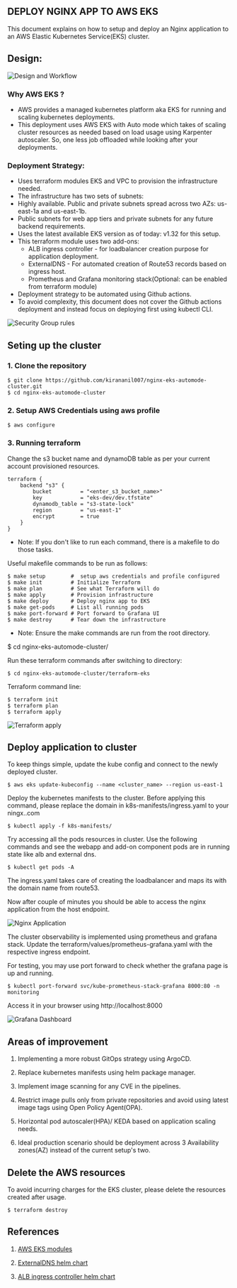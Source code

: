 ## DEPLOY NGINX APP TO AWS EKS

This document explains on how to setup and deploy an Nginx application to an AWS Elastic Kubernetes Service(EKS) cluster.

## Design:

![Design and Workflow](img/nginx-eks-automode.png)

### Why AWS EKS ?
- AWS provides a managed kubernetes platform aka EKS for running and scaling kubernetes deployments.
- This deployment uses AWS EKS with Auto mode which takes of scaling cluster resources as needed based on load usage using Karpenter autoscaler. So, one less job offloaded while looking after your deployments.


### Deployment Strategy:

- Uses terraform modules EKS and VPC to provision the infrastructure needed. 
- The infrastructure has two sets of subnets:
- Highly available. Public and private subnets spread across two AZs: us-east-1a and us-east-1b.
- Public subnets for web app tiers and private subnets for any future backend requirements.
- Uses the latest available EKS version as of today: v1.32 for this setup.
- This terraform module uses two add-ons:
    -  ALB ingress controller - for loadbalancer creation purpose for application deployment.
    -  ExternalDNS - For automated creation of Route53 records based on ingress host.
    -  Prometheus and Grafana monitoring stack(Optional: can be enabled from terraform module)
- Deployment strategy to be automated using Github actions.
- To avoid complexity, this document does not cover the Github actions deployment and instead focus on deploying first using kubectl CLI.

![Security Group rules](img/sg-rules.png)

## Seting up the cluster

### 1. Clone the repository

    $ git clone https://github.com/kirananil007/nginx-eks-automode-cluster.git
    $ cd nginx-eks-automode-cluster

### 2. Setup AWS Credentials using aws profile

    $ aws configure

### 3. Running terraform

Change the s3 bucket name and dynamoDB table as per your current account provisioned resources.

    
    terraform {
        backend "s3" {
            bucket         = "<enter_s3_bucket_name>"
            key            = "eks-dev/dev.tfstate"
            dynamodb_table = "s3-state-lock"
            region         = "us-east-1"
            encrypt        = true
        }
    }
    

* Note:
If you don't like to run each command, there is a makefile to do those tasks.

 Useful makefile commands to be run as follows:

    $ make setup        #  setup aws credentials and profile configured
    $ make init         # Initialize Terraform
    $ make plan         # See what Terraform will do
    $ make apply        # Provision infrastructure
    $ make deploy       # Deploy nginx app to EKS
    $ make get-pods     # List all running pods
    $ make port-forward # Port forward to Grafana UI
    $ make destroy      # Tear down the infrastructure

* Note: Ensure the make commands are run from the root directory.

$ cd nginx-eks-automode-cluster/

Run these terraform commands after switching to directory:

    $ cd nginx-eks-automode-cluster/terraform-eks

Terraform command line:

    $ terraform init
    $ terraform plan
    $ terraform apply


![Terraform apply](img/tf-apply.png)

## Deploy application to cluster

To keep things simple, update the kube config and connect to the newly deployed cluster.

    $ aws eks update-kubeconfig --name <cluster_name> --region us-east-1


Deploy the kubernetes manifests to the cluster. Before applying this command, please replace the domain in k8s-manifests/ingress.yaml to your ningx.<your-domain>.com

    $ kubectl apply -f k8s-manifests/

Try accessing all the pods resources in cluster. Use the following commands and see the webapp and add-on component pods are in running state like alb and external dns.

    $ kubectl get pods -A

The ingress.yaml takes care of creating the loadbalancer and maps its with the domain name from route53.

Now after couple of minutes you should be able to access the nginx application from the host endpoint.

![Nginx Application](img/nginx-app.png)

The cluster observability is implemented using prometheus and grafana stack. Update the terraform/values/prometheus-grafana.yaml with the respective ingress endpoint.

For testing, you may use port forward to check whether the grafana page is up and running.

    $ kubectl port-forward svc/kube-prometheus-stack-grafana 8000:80 -n monitoring

Access it in your browser using http://localhost:8000

![Grafana Dashboard](img/grafana-dashboard.png)

## Areas of improvement

1. Implementing a more robust GitOps strategy using ArgoCD.

2. Replace kubernetes manifests using helm package manager.

3. Implement image scanning for any CVE in the pipelines.

4. Restrict image pulls only from private repositories and avoid using latest image tags using Open Policy Agent(OPA). 

5. Horizontal pod autoscaler(HPA)/ KEDA based on application scaling needs.

6. Ideal production scenario should be deployment across 3 Availability zones(AZ) instead of the current setup's two.


## Delete the AWS resources

To avoid incurring charges for the EKS cluster, please delete the resources created after usage.

    $ terraform destroy

## References

1. [AWS EKS modules](https://github.com/terraform-aws-modules/terraform-aws-eks)

2. [ExternalDNS helm chart](https://github.com/kubernetes-sigs/external-dns/blob/master/charts/external-dns/values.yaml)

3. [ALB ingress controller helm chart](https://github.com/kubernetes-sigs/aws-load-balancer-controller/blob/main/helm/aws-load-balancer-controller/values.yaml)